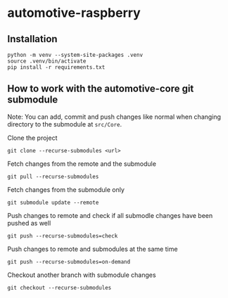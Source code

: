 # automotive-raspberry

## Installation

```
python -m venv --system-site-packages .venv
source .venv/bin/activate
pip install -r requirements.txt
```

## How to work with the automotive-core git submodule

Note: You can add, commit and push changes like normal when changing directory to the submodule at `src/Core`.

Clone the project

```
git clone --recurse-submodules <url>
```

Fetch changes from the remote and the submodule

```
git pull --recurse-submodules
```

Fetch changes from the submodule only

```
git submodule update --remote
```

Push changes to remote and check if all submodle changes have been pushed as well

```
git push --recurse-submodules=check
```

Push changes to remote and submodules at the same time

```
git push --recurse-submodules=on-demand
```

Checkout another branch with submodule changes

```
git checkout --recurse-submodules
```